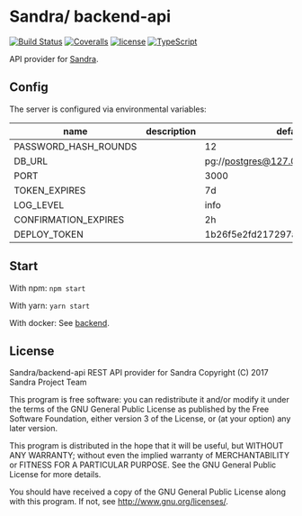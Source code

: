 # Sandra/ backend-api

[![Build Status](https://img.shields.io/travis/SANDRAProject/backend-api.svg?style=flat-square)](https://travis-ci.org/SANDRAProject/backend-api)
[![Coveralls](https://img.shields.io/coveralls/SANDRAProject/backend-api.svg?style=flat-square)](https://coveralls.io/github/SANDRAProject/backend-api)
[![license](https://img.shields.io/github/license/SANDRAProject/backend-api.svg?style=flat-square)](https://github.com/SANDRAProject/backend-api/blob/master/LICENSE.md)
[![TypeScript](https://img.shields.io/badge/TypeScript-v2.6.1-blue.svg?style=flat-square)](https://www.typescriptlang.org/)

API provider for [Sandra](https://github.com/SANDRAProject).

## Config

The server is configured via environmental variables:

| name                 | description | default                             |
| -------------------- | ----------- | ----------------------------------- |
| PASSWORD_HASH_ROUNDS |             | 12                                  |
| DB_URL               |             | pg://postgres@127.0.0.1:5432/sandra |
| PORT                 |             | 3000                                |
| TOKEN_EXPIRES        |             | 7d                                  |
| LOG_LEVEL            |             | info                                |
| CONFIRMATION_EXPIRES |             | 2h                                  |
| DEPLOY_TOKEN         |             | 1b26f5e2fd217297a50e5a31aeedc48a    |

## Start

With npm: `npm start`

With yarn: `yarn start`

With docker: See [backend](https://github.com/SANDRAProject/backend).

## License

Sandra/backend-api REST API provider for Sandra
Copyright (C) 2017 Sandra Project Team

This program is free software: you can redistribute it and/or modify
it under the terms of the GNU General Public License as published by
the Free Software Foundation, either version 3 of the License, or
(at your option) any later version.

This program is distributed in the hope that it will be useful,
but WITHOUT ANY WARRANTY; without even the implied warranty of
MERCHANTABILITY or FITNESS FOR A PARTICULAR PURPOSE.  See the
GNU General Public License for more details.

You should have received a copy of the GNU General Public License
along with this program.  If not, see <http://www.gnu.org/licenses/>.